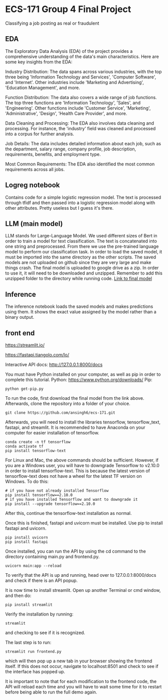 # ECS-171 Group 4 Final Project
Classifying a job posting as real or fraudulent 

## EDA
The Exploratory Data Analysis (EDA) of the project provides a comprehensive understanding of the data's main characteristics. Here are some key insights from the EDA:

Industry Distribution: The data spans across various industries, with the top three being 'Information Technology and Services', 'Computer Software', and 'Internet'. Other industries include 'Marketing and Advertising', 'Education Management', and more.

Function Distribution: The data also covers a wide range of job functions. The top three functions are 'Information Technology', 'Sales', and 'Engineering'. Other functions include 'Customer Service', 'Marketing', 'Administrative', 'Design', 'Health Care Provider', and more.

Data Cleaning and Processing: The EDA also involves data cleaning and processing. For instance, the 'industry' field was cleaned and processed into a corpus for further analysis.

Job Details: The data includes detailed information about each job, such as the department, salary range, company profile, job description, requirements, benefits, and employment type.

Most Common Requirements: The EDA also identified the most common requirements across all jobs.

## Logreg notebook
Contains code for a simple logistic regression model. The text is processed through tfidf and then passed into a logistic regression model along with other attributes.
Pretty useless but I guess it's there.

## LLM (main model)
LLM stands for Large-Language Model. We used different sizes of Bert in order to train a model for text classification. The text is concatenated into one string and preprocessed. From there we use the pre-trained language model to perform our classification task.
In order to load the saved model, it must be imported into the same directory as the other scripts. The saved models are not uploaded on github since they are very large and make things crash. 
The final model is uploaded to google drive as a zip. In order to use it, it will need to be downloaded and unzipped.
Remember to add this unzipped folder to the directory while running code.
[Link to final model](https://drive.google.com/file/d/1KSlOKQpM3G8rlEhS9aed8--QP9sVWibl/view?usp=sharing)

## Inference
The inference notebook loads the saved models and makes predictions using them. It shows the exact value assigned by the model rather than a binary output.


## front end
https://streamlit.io/



https://fastapi.tiangolo.com/lo/

Interactive API docs: http://127.0.0.1:8000/docs

You must have Python installed on your computer, as well as pip in order to complete this tutorial.
Python: https://www.python.org/downloads/
Pip:
```
python get-pip.py
```
To run the code, first download the final model from the link above.
Afterwards, clone the repository into a folder of your choice.
```
git clone https://github.com/ansingh6/ecs-171.git
```
Afterwards, you will need to install the libraries tensorflow, tensorflow_text, fastapi, and streamlit.
It is recommended to have Anaconda on your computer for easier installation of tensorflow.
```
conda create -n tf tensorflow
conda activate tf
pip install tensorflow-text
```

For Linux and Mac, the above commands should be sufficient. However, if you are a Windows user, you will have to downgrade Tensorflow to v2.10.0 in order to install tensorflow-text. This is because the latest version of tensorflow-text does not have a wheel for the latest TF version on Windows. To do this:
```
# if you have not already installed Tensorflow
pip install tensorflow==2.10.0
# if you have installed Tensorflow and want to downgrade it
pip install --upgrade tensorflow==2.10.0
```
After this, continue the tensorflow-text installation as normal.

Once this is finished, fastapi and uvicorn must be installed.
Use pip to install fastapi and uvicorn.
```
pip install uvicorn
pip install fastapi
```

Once installed, you can run the API by using the cd command to the directory containing main.py and frontend.py.
```
uvicorn main:app --reload
```

To verify that the API is up and running, head over to 127.0.0.1:8000/docs and check if there is an API popup.

It is now time to install streamlit. Open up another Terminal or cmd window, and then do:
```
pip install streamlit
```

Verify the installation by running:
```
streamlit
```
and checking to see if it is recognized.

The last step is to run:
```
streamlit run frontend.py
```
which will then pop up a new tab in your browser showing the frontend itself. If this does not occur, navigate to localhost:8501 and check to see if the interface has popped up.

It is important to note that for each modification to the frontend code, the API will reload each time and you will have to wait some time for it to restart before being able to run the full demo again.
